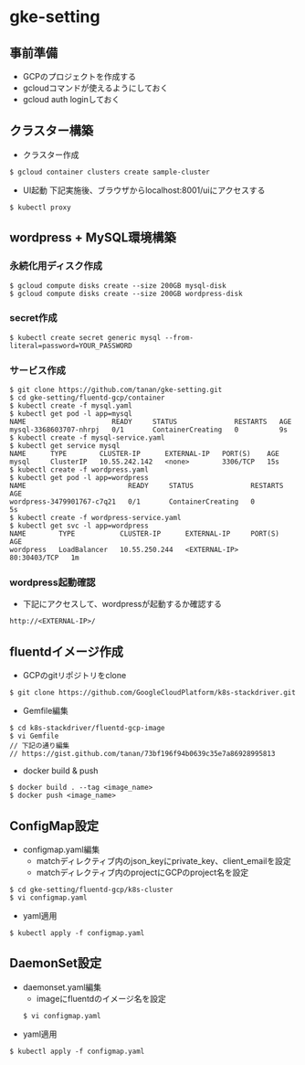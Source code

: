 # gke-setting

## 事前準備
* GCPのプロジェクトを作成する
* gcloudコマンドが使えるようにしておく
* gcloud auth loginしておく

## クラスター構築
* クラスター作成
```
$ gcloud container clusters create sample-cluster
```

* UI起動
  下記実施後、ブラウザからlocalhost:8001/uiにアクセスする
```
$ kubectl proxy
```

## wordpress + MySQL環境構築
### 永続化用ディスク作成
```
$ gcloud compute disks create --size 200GB mysql-disk
$ gcloud compute disks create --size 200GB wordpress-disk
```

### secret作成
```
$ kubectl create secret generic mysql --from-literal=password=YOUR_PASSWORD
```

### サービス作成
```
$ git clone https://github.com/tanan/gke-setting.git
$ cd gke-setting/fluentd-gcp/container
$ kubectl create -f mysql.yaml
$ kubectl get pod -l app=mysql
NAME                     READY     STATUS              RESTARTS   AGE
mysql-3368603707-nhrpj   0/1       ContainerCreating   0          9s
$ kubectl create -f mysql-service.yaml
$ kubectl get service mysql
NAME      TYPE        CLUSTER-IP      EXTERNAL-IP   PORT(S)    AGE
mysql     ClusterIP   10.55.242.142   <none>        3306/TCP   15s
$ kubectl create -f wordpress.yaml
$ kubectl get pod -l app=wordpress
NAME                         READY     STATUS              RESTARTS   AGE
wordpress-3479901767-c7q21   0/1       ContainerCreating   0          5s
$ kubectl create -f wordpress-service.yaml
$ kubectl get svc -l app=wordpress
NAME        TYPE           CLUSTER-IP      EXTERNAL-IP     PORT(S)        AGE
wordpress   LoadBalancer   10.55.250.244   <EXTERNAL-IP>   80:30403/TCP   1m
```
### wordpress起動確認
* 下記にアクセスして、wordpressが起動するか確認する
```
http://<EXTERNAL-IP>/
```

## fluentdイメージ作成
* GCPのgitリポジトリをclone
```
$ git clone https://github.com/GoogleCloudPlatform/k8s-stackdriver.git
```
* Gemfile編集
```
$ cd k8s-stackdriver/fluentd-gcp-image
$ vi Gemfile
// 下記の通り編集
// https://gist.github.com/tanan/73bf196f94b0639c35e7a86928995813
```
* docker build & push
```
$ docker build . --tag <image_name>
$ docker push <image_name>
```

## ConfigMap設定
* configmap.yaml編集
  * matchディレクティブ内のjson_keyにprivate_key、client_emailを設定
  * matchディレクティブ内のprojectにGCPのproject名を設定

```
$ cd gke-setting/fluentd-gcp/k8s-cluster
$ vi configmap.yaml
```
* yaml適用
```
$ kubectl apply -f configmap.yaml
```

## DaemonSet設定
* daemonset.yaml編集
  * imageにfluentdのイメージ名を設定
  ```
  $ vi configmap.yaml
  ```
* yaml適用
```
$ kubectl apply -f configmap.yaml
```
